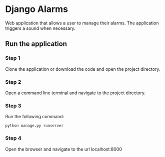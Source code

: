 # Django Alarms
Web application that allows a user to manage their alarms. The application triggers a sound when necessary.

## Run the application
### Step 1
Clone the application or download the code and open the project directory.

### Step 2
Open a command line terminal and navigate to the project directory.

### Step 3
Run the following command:
``` 
python manage.py runserver
```

### Step 4
Open the browser and navigate to the url localhost:8000
